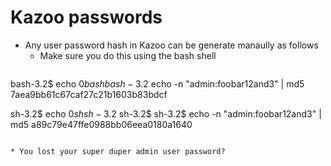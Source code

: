 # Kazoo passwords

* Any user password hash in Kazoo can be generate manaully as follows
  * Make sure you do this using the bash shell
  ```
bash-3.2$  echo $0
bash
bash-3.2$  echo -n "admin:foobar12and3" | md5
7aea9bb61c67caf27c21b1603b83bdcf

sh-3.2$ echo $0
sh
sh-3.2$ 
sh-3.2$ 
sh-3.2$  echo -n "admin:foobar12and3" | md5
a89c79e47ffe0988bb06eea0180a1640

  ```
  
* You lost your super duper admin user password?

